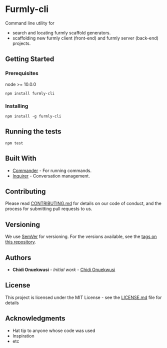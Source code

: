 # Furmly-cli

Command line utility for 
* search and locating furmly scaffold generators.
* scaffolding new furmly client (front-end) and furmly server (back-end) projects.


## Getting Started


### Prerequisites

node >= 10.0.0

```
npm install furmly-cli
```

### Installing

```
npm install -g furmly-cli
```

## Running the tests

```
npm test
```

## Built With

* [Commander](https://github.com/tj/commander.js) - For running commands.
* [Inquirer](https://github.com/SBoudrias/Inquirer.js) - Conversation management.

## Contributing

Please read [CONTRIBUTING.md](https://gist.github.com/PurpleBooth/b24679402957c63ec426) for details on our code of conduct, and the process for submitting pull requests to us.

## Versioning

We use [SemVer](http://semver.org/) for versioning. For the versions available, see the [tags on this repository](https://github.com/your/project/tags). 

## Authors

* **Chidi Onuekwusi** - *Initial work* - [Chidi Onuekwusi](https://github.com/chidionuekwusi)


## License

This project is licensed under the MIT License - see the [LICENSE.md](LICENSE.md) file for details

## Acknowledgments

* Hat tip to anyone whose code was used
* Inspiration
* etc
